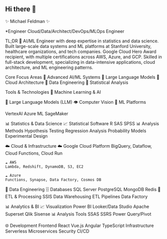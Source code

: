 ## Hi there 👋

✨ Michael Feldman ✨ 

*Engineer
Cloud/Data/Architect/DevOps/MLOps Engineer
  
TL;DR
🤖 AI/ML Engineer with deep expertise in statistics and data science. Built large-scale data systems and ML platforms at Stanford University, healthcare organizations, and tech companies. Google Cloud Hero Award recipient, with multiple certifications across AWS, Azure, and GCP. Skilled in full-stack development, specializing in data-intensive applications, cloud architecture, and ML engineering patterns.

Core Focus Areas
🔭 Advanced AI/ML Systems
🌱 Large Language Models
👯 Cloud Architecture
🤔 Data Engineering
💬 Statistical Analysis

Tools & Technologies
🤖 Machine Learning & AI

🧠 Large Language Models (LLM)
👁️ Computer Vision
🤖 ML Platforms

VertexAI
Azure ML
SageMaker


📊 Statistics & Data Science
  📈 Statistical Software
    R
    SAS
    SPSS
  📊 Analysis Methods
    Hypothesis Testing
    Regression Analysis
    Probability Models
    Experimental Design

☁️ Cloud & Infrastructure
    ☁️ Google Cloud Platform
    BigQuery, Dataflow, Cloud Functions, Cloud Run
    
    ☁️ AWS
    Lambda, Redshift, DynamoDB, S3, EC2
    
    ☁️ Azure
    Functions, Synapse, Data Factory, Cosmos DB

💾 Data Engineering
  🗄️ Databases
    SQL Server
    PostgreSQL
    MongoDB
    Redis
🔄 ETL & Processing
  SSIS
  Data Warehousing
  ETL Pipelines
  Data Factory

📊 Analytics & BI
  📈 Visualization
      Power BI
      Looker/Data Studio
      Apache Superset
      Qlik
      Sisense
  📊 Analysis Tools
      SSAS
      SSRS
      Power Query/Pivot



🌐 Development
Frontend
  React
  Vue.js
  Angular
  TypeScript
Infrastructure
  Serverless
  Microservices
  Security
  CI/CD

